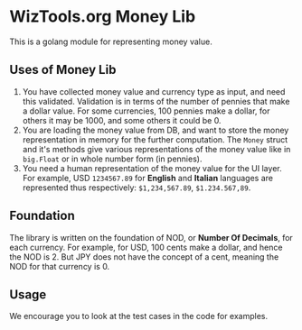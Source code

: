 # WizTools.org Money Lib

This is a golang module for representing money value.

## Uses of Money Lib

1. You have collected money value and currency type as input, and need this validated. Validation is in terms of the number of pennies that make a dollar value. For some currencies, 100 pennies make a dollar, for others it may be 1000, and some others it could be 0.
2. You are loading the money value from DB, and want to store the money representation in memory for the further computation. The `Money` struct and it's methods give various representations of the money value like in `big.Float` or in whole number form (in pennies).
3. You need a human representation of the money value for the UI layer. For example, USD `1234567.89` for **English** and **Italian** languages are represented thus respectively: `$1,234,567.89`, `$1.234.567,89`.

## Foundation

The library is written on the foundation of NOD, or **Number Of Decimals**, for each currency. For example, for USD, 100 cents make a dollar, and hence the NOD is 2. But JPY does not have the concept of a cent, meaning the NOD for that currency is 0.

## Usage

We encourage you to look at the test cases in the code for examples.
